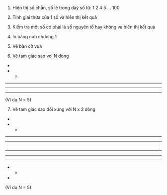 1. Hiện thị số chẵn, số lẻ trong dàỹ số từ: 1 2 4 5 ... 100

2. Tinh giai thừa của 1 số và hiển thị kết quả

3. Kiểm tra một số có phải là số nguyên tố hay không và hiển thị kết quả

4. In bảng cửu chương 1

5. Vẽ bàn cờ vua

6. Vẽ tam giác sao vơi N dòng

*
* *
* * *
* * * *
* * * * *

(Ví dụ N = 5)

7.   Vẽ tam giác sao đối xứng với N x 2 dòng

*
* *
* * *
* * * *
* * * * *
* * * * *
* * * * 
* * * 
* * 
* 

(Ví dụ N = 5)
